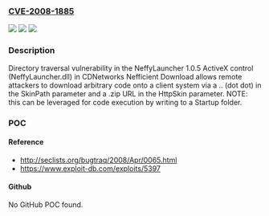 ### [CVE-2008-1885](https://cve.mitre.org/cgi-bin/cvename.cgi?name=CVE-2008-1885)
![](https://img.shields.io/static/v1?label=Product&message=n%2Fa&color=blue)
![](https://img.shields.io/static/v1?label=Version&message=n%2Fa&color=blue)
![](https://img.shields.io/static/v1?label=Vulnerability&message=n%2Fa&color=brighgreen)

### Description

Directory traversal vulnerability in the NeffyLauncher 1.0.5 ActiveX control (NeffyLauncher.dll) in CDNetworks Nefficient Download allows remote attackers to download arbitrary code onto a client system via a .. (dot dot) in the SkinPath parameter and a .zip URL in the HttpSkin parameter.  NOTE: this can be leveraged for code execution by writing to a Startup folder.

### POC

#### Reference
- http://seclists.org/bugtraq/2008/Apr/0065.html
- https://www.exploit-db.com/exploits/5397

#### Github
No GitHub POC found.


